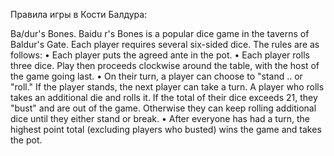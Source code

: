 

Правила игры в Кости Балдура:

Ba/dur's Bones. Baidu r's Bones is a popular dice game in
the taverns of Baldur's Gate. Each player requires several
six-sided dice. The rules are as follows:
• Each player puts the agreed ante in the pot.
• Each player rolls three dice. Play then proceeds clockwise
around the table, with the host of the game going last.
• On their turn, a player can choose to "stand .. or "roll."
If the player stands, the next player can take a turn. A
player who rolls takes an additional die and rolls it. If the
total of their dice exceeds 21, they "bust" and are out
of the game. Otherwise they can keep rolling additional
dice until they either stand or break.
• After everyone has had a turn, the highest point total
(excluding players who busted) wins the game and
takes the pot.